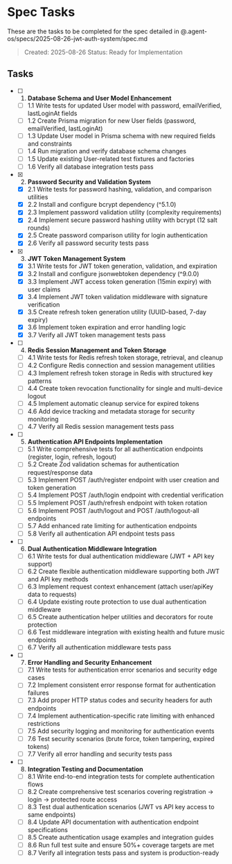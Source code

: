 # Spec Tasks

These are the tasks to be completed for the spec detailed in @.agent-os/specs/2025-08-26-jwt-auth-system/spec.md

> Created: 2025-08-26
> Status: Ready for Implementation

## Tasks

- [ ] 1. **Database Schema and User Model Enhancement**
  - [ ] 1.1 Write tests for updated User model with password, emailVerified, lastLoginAt fields
  - [ ] 1.2 Create Prisma migration for new User fields (password, emailVerified, lastLoginAt)
  - [ ] 1.3 Update User model in Prisma schema with new required fields and constraints
  - [ ] 1.4 Run migration and verify database schema changes
  - [ ] 1.5 Update existing User-related test fixtures and factories
  - [ ] 1.6 Verify all database integration tests pass

- [x] 2. **Password Security and Validation System**
  - [x] 2.1 Write tests for password hashing, validation, and comparison utilities
  - [x] 2.2 Install and configure bcrypt dependency (^5.1.0)
  - [x] 2.3 Implement password validation utility (complexity requirements)
  - [x] 2.4 Implement secure password hashing utility with bcrypt (12 salt rounds)
  - [x] 2.5 Create password comparison utility for login authentication
  - [x] 2.6 Verify all password security tests pass

- [x] 3. **JWT Token Management System**
  - [x] 3.1 Write tests for JWT token generation, validation, and expiration
  - [x] 3.2 Install and configure jsonwebtoken dependency (^9.0.0)
  - [x] 3.3 Implement JWT access token generation (15min expiry) with user claims
  - [x] 3.4 Implement JWT token validation middleware with signature verification
  - [x] 3.5 Create refresh token generation utility (UUID-based, 7-day expiry)
  - [x] 3.6 Implement token expiration and error handling logic
  - [x] 3.7 Verify all JWT token management tests pass

- [ ] 4. **Redis Session Management and Token Storage**
  - [ ] 4.1 Write tests for Redis refresh token storage, retrieval, and cleanup
  - [ ] 4.2 Configure Redis connection and session management utilities
  - [ ] 4.3 Implement refresh token storage in Redis with structured key patterns
  - [ ] 4.4 Create token revocation functionality for single and multi-device logout
  - [ ] 4.5 Implement automatic cleanup service for expired tokens
  - [ ] 4.6 Add device tracking and metadata storage for security monitoring
  - [ ] 4.7 Verify all Redis session management tests pass

- [ ] 5. **Authentication API Endpoints Implementation**
  - [ ] 5.1 Write comprehensive tests for all authentication endpoints (register, login, refresh, logout)
  - [ ] 5.2 Create Zod validation schemas for authentication request/response data
  - [ ] 5.3 Implement POST /auth/register endpoint with user creation and token generation
  - [ ] 5.4 Implement POST /auth/login endpoint with credential verification
  - [ ] 5.5 Implement POST /auth/refresh endpoint with token rotation
  - [ ] 5.6 Implement POST /auth/logout and POST /auth/logout-all endpoints
  - [ ] 5.7 Add enhanced rate limiting for authentication endpoints
  - [ ] 5.8 Verify all authentication API endpoint tests pass

- [ ] 6. **Dual Authentication Middleware Integration**
  - [ ] 6.1 Write tests for dual authentication middleware (JWT + API key support)
  - [ ] 6.2 Create flexible authentication middleware supporting both JWT and API key methods
  - [ ] 6.3 Implement request context enhancement (attach user/apiKey data to requests)
  - [ ] 6.4 Update existing route protection to use dual authentication middleware
  - [ ] 6.5 Create authentication helper utilities and decorators for route protection
  - [ ] 6.6 Test middleware integration with existing health and future music endpoints
  - [ ] 6.7 Verify all authentication middleware tests pass

- [ ] 7. **Error Handling and Security Enhancement**
  - [ ] 7.1 Write tests for authentication error scenarios and security edge cases
  - [ ] 7.2 Implement consistent error response format for authentication failures
  - [ ] 7.3 Add proper HTTP status codes and security headers for auth endpoints
  - [ ] 7.4 Implement authentication-specific rate limiting with enhanced restrictions
  - [ ] 7.5 Add security logging and monitoring for authentication events
  - [ ] 7.6 Test security scenarios (brute force, token tampering, expired tokens)
  - [ ] 7.7 Verify all error handling and security tests pass

- [ ] 8. **Integration Testing and Documentation**
  - [ ] 8.1 Write end-to-end integration tests for complete authentication flows
  - [ ] 8.2 Create comprehensive test scenarios covering registration → login → protected route access
  - [ ] 8.3 Test dual authentication scenarios (JWT vs API key access to same endpoints)
  - [ ] 8.4 Update API documentation with authentication endpoint specifications
  - [ ] 8.5 Create authentication usage examples and integration guides
  - [ ] 8.6 Run full test suite and ensure 50%+ coverage targets are met
  - [ ] 8.7 Verify all integration tests pass and system is production-ready